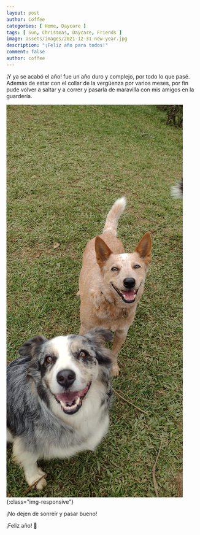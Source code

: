 ```yaml
---
layout: post
author: Coffee
categories: [ Home, Daycare ]
tags: [ Sun, Christmas, Daycare, Friends ]
image: assets/images/2021-12-31-new-year.jpg
description: "¡Feliz año para todos!"
comment: false
author: coffee
---
```

¡Y ya se acabó el año! fue un año duro y complejo, por todo lo que pasé. Además de estar con el collar
de la vergüenza por varios meses, por fin pude volver a saltar y a correr y pasarla de maravilla con
mis amigos en la guardería.

![coffee-sonriendo](/assets/images/2021-12-31-coffee-sonriendo.jpg){:class="img-responsive"}

¡No dejen de sonreír y pasar bueno!

¡Feliz año! :dog:
